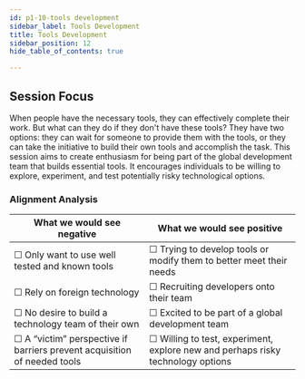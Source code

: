 ```yaml
---
id: p1-10-tools development
sidebar_label: Tools Development
title: Tools Development
sidebar_position: 12
hide_table_of_contents: true

---
```


## Session Focus

When people have the necessary tools, they can effectively complete their work. But what can they do if they don't have these tools? They have two options: they can wait for someone to provide them with the tools, or they can take the initiative to build their own tools and accomplish the task. This session aims to create enthusiasm for being part of the global development team that builds essential tools. It encourages individuals to be willing to explore, experiment, and test potentially risky technological options.

### Alignment Analysis

| **What we would see negative**                                                 	| **What we would see positive**                                                        	|
|--------------------------------------------------------------------------------	|---------------------------------------------------------------------------------------	|
| &#9744;   Only want to use well tested and known tools                         	| &#9744; Trying to develop tools or modify them to better meet their needs             	|
| &#9744; Rely on foreign technology                                             	| &#9744; Recruiting developers onto their      team                                         	|
| &#9744; No desire to build a technology team of their own                      	| &#9744; Excited to be part of a global development team                               	|
| &#9744; A “victim” perspective if barriers prevent acquisition of   needed tools 	| &#9744; Willing to test, experiment, explore new and perhaps risky technology options 	|